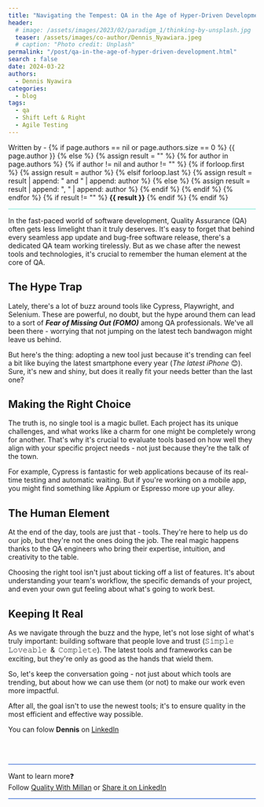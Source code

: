 ```yaml
---
title: "Navigating the Tempest: QA in the Age of Hyper-Driven Development"
header:
  # image: /assets/images/2023/02/paradigm_1/thinking-by-unsplash.jpg
  teaser: /assets/images/co-author/Dennis_Nyawiara.jpeg
  # caption: "Photo credit: Unplash"
permalink: "/post/qa-in-the-age-of-hyper-driven-development.html"
search : false
date: 2024-03-22
authors: 
  - Dennis Nyawira
categories:
  - blog
tags:
  - qa
  - Shift Left & Right
  - Agile Testing
---
```


<p>
 Written by -
{% if page.authors == nil or page.authors.size == 0 %}
   {{ page.author }}
{% else %}
    {% assign result = "" %}
    {% for author in page.authors %}
        {% if author != nil and author != "" %}
            {% if forloop.first %}
                {% assign result = author %}
            {% elsif forloop.last %}
                {% assign result = result | append: " and " | append: author %}
            {% else %}
                {% assign result = result | append: ", " | append: author %}
            {% endif %}
        {% endif %}
    {% endfor %}
    {% if result != "" %}
        <strong>{{ result }}</strong>
    {% endif %}
{% endif %}
</p>

<hr style="border: none; height:2px; background-color: #A9F1E4; position: relative;">

In the fast-paced world of software development, Quality Assurance (QA) often gets less limelight than it truly deserves. It's easy to forget that behind every seamless app update and bug-free software release, there's a dedicated QA team working tirelessly. But as we chase after the newest tools and technologies, it's crucial to remember the human element at the core of QA.

## The Hype Trap

Lately, there's a lot of buzz around tools like Cypress, Playwright, and Selenium. These are powerful, no doubt, but the hype around them can lead to a sort of **_Fear of Missing Out (FOMO)_** among QA professionals. We've all been there - worrying that not jumping on the latest tech bandwagon might leave us behind.


But here's the thing: adopting a new tool just because it's trending can feel a bit like buying the latest smartphone every year (_The latest iPhone_ 😊). Sure, it's new and shiny, but does it really fit your needs better than the last one?


## Making the Right Choice

The truth is, no single tool is a magic bullet. Each project has its unique challenges, and what works like a charm for one might be completely wrong for another. That's why it's crucial to evaluate tools based on how well they align with your specific project needs - not just because they're the talk of the town.

For example, Cypress is fantastic for web applications because of its real-time testing and automatic waiting. But if you're working on a mobile app, you might find something like Appium or Espresso more up your alley.


## The Human Element

At the end of the day, tools are just that - tools. They're here to help us do our job, but they're not the ones doing the job. The real magic happens thanks to the QA engineers who bring their expertise, intuition, and creativity to the table.

Choosing the right tool isn't just about ticking off a list of features. It's about understanding your team's workflow, the specific demands of your project, and even your own gut feeling about what's going to work best.


## Keeping It Real


As we navigate through the buzz and the hype, let's not lose sight of what's truly important: building software that people love and trust (𝚂𝚒𝚖𝚙𝚕𝚎 𝙻𝚘𝚟𝚎𝚊𝚋𝚕𝚎 & 𝙲𝚘𝚖𝚙𝚕𝚎𝚝𝚎). The latest tools and frameworks can be exciting, but they're only as good as the hands that wield them.

So, let's keep the conversation going - not just about which tools are trending, but about how we can use them (or not) to make our work even more impactful. 

After all, the goal isn't to use the newest tools; it's to ensure quality in the most efficient and effective way possible.


You can folow **Dennis** on [LinkedIn](https://www.linkedin.com/in/gituto)


<br>
<br>

<hr style="border: none; height:1px; background-color: #0F4CCC; position: relative;">

Want to learn more❓
<br> 
Follow [Quality With Millan](https://www.linkedin.com/company/quality-with-millan) or <a href="https://www.linkedin.com/shareArticle?url=https://qualitywithmillan.github.io{{ page.url }}&title=I+came+through+this+awesome+blogs+on+%0A%23QualityWithMillan" title="I came through this awesome blogs on #QualityWithMillan" target="_blank">Share it on LinkedIn</a>

<hr style="border: none; height:1px; background-color: #0F4CCC; position: relative;">

